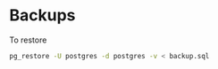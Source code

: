 <!-- to restore -->

# Backups

To restore

```bash
pg_restore -U postgres -d postgres -v < backup.sql
```
